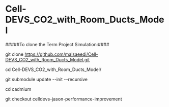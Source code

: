 # Cell-DEVS_CO2_with_Room_Ducts_Model


#####To clone the Term Project Simulation:####

git clone https://github.com/malsaeedi/Cell-DEVS_CO2_with_Room_Ducts_Model.git

cd Cell-DEVS_CO2_with_Room_Ducts_Model/

git submodule update --init --recursive

cd cadmium

git checkout celldevs-jason-performance-improvement
